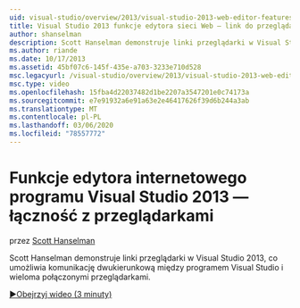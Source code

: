 ```yaml
---
uid: visual-studio/overview/2013/visual-studio-2013-web-editor-features-browser-link
title: Visual Studio 2013 funkcje edytora sieci Web — link do przeglądarki | Microsoft Docs
author: shanselman
description: Scott Hanselman demonstruje linki przeglądarki w Visual Studio 2013, co umożliwia komunikację dwukierunkową między programem Visual Studio i wieloma połączonymi przeglądarkami...
ms.author: riande
ms.date: 10/17/2013
ms.assetid: 45bf07c6-145f-435e-a703-3233e710d528
msc.legacyurl: /visual-studio/overview/2013/visual-studio-2013-web-editor-features-browser-link
msc.type: video
ms.openlocfilehash: 15fba4d22037482d1be2207a3547201e0c74173a
ms.sourcegitcommit: e7e91932a6e91a63e2e46417626f39d6b244a3ab
ms.translationtype: MT
ms.contentlocale: pl-PL
ms.lasthandoff: 03/06/2020
ms.locfileid: "78557772"
---
```

# <a name="visual-studio-2013-web-editor-features---browser-link"></a>Funkcje edytora internetowego programu Visual Studio 2013 — łączność z przeglądarkami

przez [Scott Hanselman](https://github.com/shanselman)

Scott Hanselman demonstruje linki przeglądarki w Visual Studio 2013, co umożliwia komunikację dwukierunkową między programem Visual Studio i wieloma połączonymi przeglądarkami.

[&#9654;Obejrzyj wideo (3 minuty)](https://channel9.msdn.com/Blogs/ASP-NET-Site-Videos/visual-studio-2013-web-editor-features-browser-link)
